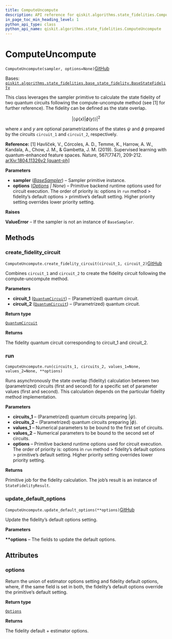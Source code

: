 ```yaml
---
title: ComputeUncompute
description: API reference for qiskit.algorithms.state_fidelities.ComputeUncompute
in_page_toc_min_heading_level: 1
python_api_type: class
python_api_name: qiskit.algorithms.state_fidelities.ComputeUncompute
---
```


# ComputeUncompute

<span id="qiskit.algorithms.state_fidelities.ComputeUncompute" />

`ComputeUncompute(sampler, options=None)`[GitHub](https://github.com/qiskit/qiskit/tree/stable/0.39/qiskit/algorithms/state_fidelities/compute_uncompute.py "view source code")

Bases: [`qiskit.algorithms.state_fidelities.base_state_fidelity.BaseStateFidelity`](qiskit.algorithms.state_fidelities.BaseStateFidelity "qiskit.algorithms.state_fidelities.base_state_fidelity.BaseStateFidelity")

This class leverages the sampler primitive to calculate the state fidelity of two quantum circuits following the compute-uncompute method (see \[1] for further reference). The fidelity can be defined as the state overlap.

$$
|\langle\psi(x)|\phi(y)\rangle|^2
$$

where $x$ and $y$ are optional parametrizations of the states $\psi$ and $\phi$ prepared by the circuits `circuit_1` and `circuit_2`, respectively.

**Reference:** \[1] Havlíček, V., Córcoles, A. D., Temme, K., Harrow, A. W., Kandala, A., Chow, J. M., & Gambetta, J. M. (2019). Supervised learning with quantum-enhanced feature spaces. Nature, 567(7747), 209-212. [arXiv:1804.11326v2 \[quant-ph\]](https://arxiv.org/pdf/1804.11326.pdf)

**Parameters**

*   **sampler** ([*BaseSampler*](qiskit.primitives.BaseSampler "qiskit.primitives.BaseSampler")) – Sampler primitive instance.
*   **options** ([*Options*](qiskit.providers.Options "qiskit.providers.Options") *| None*) – Primitive backend runtime options used for circuit execution. The order of priority is: options in `run` method > fidelity’s default options > primitive’s default setting. Higher priority setting overrides lower priority setting.

**Raises**

**ValueError** – If the sampler is not an instance of `BaseSampler`.

## Methods

### create\_fidelity\_circuit

<span id="qiskit.algorithms.state_fidelities.ComputeUncompute.create_fidelity_circuit" />

`ComputeUncompute.create_fidelity_circuit(circuit_1, circuit_2)`[GitHub](https://github.com/qiskit/qiskit/tree/stable/0.39/qiskit/algorithms/state_fidelities/compute_uncompute.py "view source code")

Combines `circuit_1` and `circuit_2` to create the fidelity circuit following the compute-uncompute method.

**Parameters**

*   **circuit\_1** ([`QuantumCircuit`](qiskit.circuit.QuantumCircuit "qiskit.circuit.quantumcircuit.QuantumCircuit")) – (Parametrized) quantum circuit.
*   **circuit\_2** ([`QuantumCircuit`](qiskit.circuit.QuantumCircuit "qiskit.circuit.quantumcircuit.QuantumCircuit")) – (Parametrized) quantum circuit.

**Return type**

[`QuantumCircuit`](qiskit.circuit.QuantumCircuit "qiskit.circuit.quantumcircuit.QuantumCircuit")

**Returns**

The fidelity quantum circuit corresponding to circuit\_1 and circuit\_2.

### run

<span id="qiskit.algorithms.state_fidelities.ComputeUncompute.run" />

`ComputeUncompute.run(circuits_1, circuits_2, values_1=None, values_2=None, **options)`

Runs asynchronously the state overlap (fidelity) calculation between two (parametrized) circuits (first and second) for a specific set of parameter values (first and second). This calculation depends on the particular fidelity method implementation.

**Parameters**

*   **circuits\_1** – (Parametrized) quantum circuits preparing $|\psi\rangle$.
*   **circuits\_2** – (Parametrized) quantum circuits preparing $|\phi\rangle$.
*   **values\_1** – Numerical parameters to be bound to the first set of circuits.
*   **values\_2** – Numerical parameters to be bound to the second set of circuits.
*   **options** – Primitive backend runtime options used for circuit execution. The order of priority is: options in `run` method > fidelity’s default options > primitive’s default setting. Higher priority setting overrides lower priority setting.

**Returns**

Primitive job for the fidelity calculation. The job’s result is an instance of `StateFidelityResult`.

### update\_default\_options

<span id="qiskit.algorithms.state_fidelities.ComputeUncompute.update_default_options" />

`ComputeUncompute.update_default_options(**options)`[GitHub](https://github.com/qiskit/qiskit/tree/stable/0.39/qiskit/algorithms/state_fidelities/compute_uncompute.py "view source code")

Update the fidelity’s default options setting.

**Parameters**

**\*\*options** – The fields to update the default options.

## Attributes

<span id="qiskit.algorithms.state_fidelities.ComputeUncompute.options" />

### options

Return the union of estimator options setting and fidelity default options, where, if the same field is set in both, the fidelity’s default options override the primitive’s default setting.

**Return type**

[`Options`](qiskit.providers.Options "qiskit.providers.options.Options")

**Returns**

The fidelity default + estimator options.

